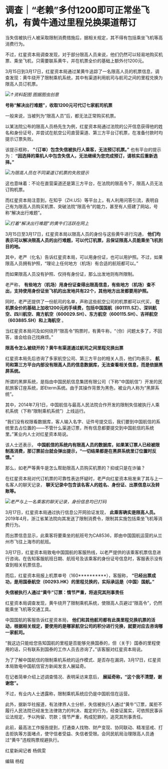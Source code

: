 # 调查｜“老赖”多付1200即可正常坐飞机，有黄牛通过里程兑换渠道帮订

当失信被执行人被采取限制消费措施后，据相关规定，其不得有包括乘坐飞机等高消费行为。

不过，红星资本局调查发现，对于部分限高人员来说，他们仍然可以轻易地购买机票、乘坐飞机，只需要联系黄牛，并在机票全价的基础上额外付1200元。

3月15日到3月17日，红星资本局通过某黄牛追踪了一名限高人员的机票信息，调查发现：黄牛绕开了限制乘机系统，其中有渠道利用航司与航司之间的里程兑换为限高人员订机票。

![](https://inews.gtimg.com/om_bt/OQq0QQh3ka9pxcnsx3udgonMZ712Bklr7T0jSNSJvZNlsAA/1000)_↑资料配图
图据图虫创意_

**号称“解决出行难题”，收取1200元可代订七家航司机票**

一般来说，当被列为“限高人员”后，都无法正常购买机票。

以某法院公布的限高人员杨先生为例，红星资本局通过法院的公开信息获得他的姓名和身份证号，并尝试在航空公司直营渠道、第三方平台订机票，在准备付款时均提示订票失败。

该提示框称， **“（订单）包含失信被执行人乘客，无法预订机票。”** 也有平台的提示为：
**“因选择的乘机人中包含失信人，无法继续为您完成预订，请核实后重新选择。”**

![](https://inews.gtimg.com/om_bt/OHVewSEXjs3c_Eg3_eiPT-Tg_X9-OkoZZnBcVBi-5ASqQAA/1000)_为限高人员在不同渠道订机票的失败提示_

这也意味着：不论在直营渠道还是第三方平台，在法院的限高令下，限高人员无法订购机票。

而红星资本局注意到，在知乎（ZH.US）等平台上，有人利用问答引流，表明自己有为限高人员购买机票、突破法院“限高令”的能力，甚至有人搭建了网站，号称“解决出行难题”。

![](https://inews.gtimg.com/om_bt/O-6Hmgn0Hy1uA-x4O1vkyCqm-MdP_KHoQkNZXy0lWUnQgAA/1000)_打着“解决出行难题”的黄牛们活跃在网上_

3月15日至3月17日，红星资本局以限高人员的身份与这些黄牛进行沟通，
**他们均表示可以解决限高人员的出行难题，可以代订机票，且保证限高人员能乘坐飞机到目的地。**

其中，老严（化名）告诉红星资本局，可以用身份证，也可以用护照。不过，如果限高人员拥有护照，“理论上任何地方（机场）有合适的航班都可以。”

而如果限高人员没有护照、仅持有身份证，那么出发地则有所限制。

老严称， **有些地方（机场）用身份证查得出限高信息，有些地方（机场）查不出，支持使用身份证坐飞机的出发地共有22个，其他地方出发都要用护照。**

同时，老严还提供了一份航司的名单，声称这些航空公司的机票都可以代买，
**在机票全价的基础上加收1200元的手续费，包括中国国航（601111.SZ）、深圳航空、四川航空、南方航空（600029.SH）、东方航空（600115.SH）、吉祥航空（603885.SH）和上海航空**
。

当红星资本局问及如何绕开“限高令”购票时，有黄牛称，“（你）问题太多了，不回答，谁会给自己找麻烦。”

**限高令怎么被绕开的？黄牛有渠道通过航司之间里程兑换出票**

红星资本局先后咨询了多家航空公司、第三方平台的相关人员，他们均表示，
**航司和第三方平台内部没有限高人员的信息数据库，无法查看相关信息，而是依据黑屏系统。**

所谓的黑屏系统，是指由中国民航信息集团有限公司（下称“中国航信”）开发的民航旅客订座系统，即Eterm系统。由于其操作背景为黑色，被业内人称为“黑屏系统”。

其中，2014年7月1日，中国航信与最高人民法院合作开发的限制失信被执行人乘机系统（下称“限制乘机系统”）上线运行。

“我们没有权限看数据库，客人输入名字、证件号提交后，我们要到中国航信的系统里去占位置的——不管什么渠道订票，所有信息都要提交到中国航信的系统里。”某业内人士对红星资本局说。

该人士还表示， **中国航信的系统内有限高人员的数据库，如果某订票人已经被限制高消费，那订票前台就会弹出提示，“一切结果都是在黑屏系统里订位置时反馈。”**

那么，如老严等黄牛是怎么帮助限高人员购买机票的？抑或只是在诈骗？

在红星资本局对代订机票的可靠性表达怀疑时，老严向红星资本局发来了其与上一名客人的聊天记录，
**聊天记录中包含该名客人的姓名、身份证、出票信息以及转账等。**

![](https://inews.gtimg.com/om_bt/OSgLs7Anj4XhcFxF17_7BlgUWYAOa6-M1qRS_1ph_Y7w8AA/1000)_老严与上一名乘客的聊天记录，身份信息均已打码_

3月17日，红星资本局通过执行信息公开网验证发现， **此乘客确实是限高人员。**
2019年4月，浙江省某法院向其发送了限制消费令，限制其实施包括乘坐飞机等消费行为。

而出票信息显示，此乘客将要乘坐的航班号为CA8536，即由中国国航运营的从兰州市飞往上海市的航班。

3月17日，红星资本局致电中国国航的客服热线，以老严提供的该乘客机票信息进行咨询。在告知客服航班日期、航班号及该乘客的身份证号信息时，客服表示没有查到相关机票信息。

而后，红星资本局报上机票单号（160**********），客服称，
**“已经出票成功，是用国泰航空（00293.HK）的里程兑换的，实际承运是（中国）国航。”**

**失信被执行人通过“黄牛”订票：情节严重，将追究其刑事责任**

红星资本局调查发现，黄牛绕开了限制乘机系统，使限高人员避过“限高令”，仍然能乘坐飞机等交通工具。

中国国航的客服告诉红星资本局，
**他们和其他航司都有此类里程兑换机票的活动，根据相关规定，要使用的是哪家航空公司的积分进行兑换，就要对应去咨询哪一家航司。**

“我这边只能给您告知国航的里程是否能够兑换国泰的，但（关于）国泰的里程使用的话，只有联系到国泰的工作人员去咨询了。”该客服对红星资本局说。

为了了解中国航信的限制乘机系统的运作模式、是否存在漏洞，3月17日，红星资本局致电中国航信官方新闻发言人展延奇。

在记者简单介绍上述调查情况、表明采访来意后， **展延奇称，“这个我不清楚，谢谢您”。**

不过，有业内人士透露称，限制乘机系统应仍是中国航信在运营。

此外，据新华社报道，有法律界人士分析，失信被执行人通过“黄牛”订票，属拒不履行人民法院已经发生法律效力的判决、裁定的行为，经查证属实，可依照民事诉讼法规定，予以拘留、罚款；情节严重，构成犯罪的，追究其刑事责任。

此前，最高法工作报告提到，打通查人找物、财产变现、协同联动、精准惩戒、打击拒执等方面堵点，使守信者受益、失信者受限。会同民航局治理限高人员通过“黄牛”违规购票规避执行。

红星新闻记者 杨佩雯

编辑 杨程

